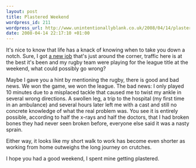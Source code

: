 ```yaml
--- 
layout: post
title: Plastered Weekend
wordpress_id: 211
wordpress_url: http://www.unintentionallyblank.co.uk/2008/04/14/plastered-weekend/
date: 2008-04-14 22:17:10 +01:00
---
```

<p>It's nice to know that life has a knack of knowing when to take you down a notch. Sure, I got <a href="http://www.unintentionallyblank.co.uk/2008/04/02/fresh-beginnings/">a new job</a> that's just around the corner, traffic here is at the best it's been and my rugby team were playing for the league title at the weekend, what could possibly go wrong?</p>

<p>Maybe I gave you a hint by mentioning the rugby, there is good and bad news. We won the game, we won the league. The bad news: I only played 10 minutes due to a misplaced tackle that caused me to twist my ankle in several wrong directions. A swollen leg, a trip to the hospital (my first time in an ambulance) and several hours later left me with a cast and still no concrete knowledge of what the real problem was. You see it is entirely possible, according to half the x-rays and half the doctors, that I had broken bones they had never seen broken before, everyone else said it was a nasty sprain.</p>

<p>Either way, it looks like my short walk to work has become even shorter as working from home outweighs the long journey on crutches.</p>

<p>I hope you had a good weekend, I spent mine getting plastered.</p>
